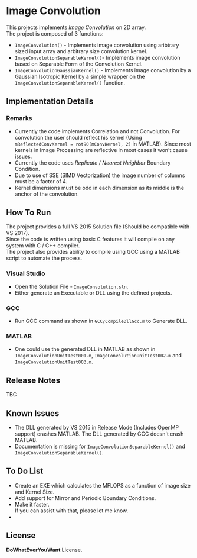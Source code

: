# Image Convolution

This projects implements *Image Convolution* on 2D array.  
The project is composed of 3 functions:

 * `ImageConvolution()` - Implements image convolution using aribtrary sized input array and arbitrary size convolution kernel.
 * `ImageConvolutionSeparableKernel()`- Implements image convolution based on Separable Form of the Convolution Kernel.
 * `ImageConvolutionGaussianKernel()` - Implements image convolution by a Gaussian Isotropic Kernel by a simple wrapper on the `ImageConvolutionSeparableKernel()` function.



## Implementation Details

### Remarks
 * Currently the code implements Correlation and not Convolution. For convolution the user should reflect his kernel (Using `mReflectedConvKernel = rot90(mConvKernel, 2)` in MATLAB). Since most kernels in Image Processing are reflective in most cases it won't cause issues.
 * Currently the code uses *Replicate* / *Nearest Neighbor* Boundary Condition.
 * Due to use of SSE (SIMD Vectorization) the image number of columns must be a factor of 4.
 * Kernel dimensions must be odd in each dimension as its middle is the anchor of the convolution.

## How To Run
The project provides a full VS 2015 Solution file (Should be compatible with VS 2017).  
Since the code is written using basic C features it will compile on any system with C / C++ compiler.  
The project also provides ability to compile using GCC using a MATLAB script to automate the process.

### Visual Studio
 * Open the Solution File - `ImageConvolution.sln`.
 * Either generate an Executable or DLL using the defined projects.

### GCC
 * Run GCC command as shown in `GCC/CompileDllGcc.m` to Generate DLL.

### MATLAB
 * One could use the generated DLL in MATLAB as shown in `ImageConvolutionUnitTest001.m`, `ImageConvolutionUnitTest002.m` and `ImageConvolutionUnitTest003.m`.

## Release Notes
TBC

## Known Issues
 * The DLL generated by VS 2015 in Release Mode (Includes OpenMP support) crashes MATLAB. The DLL generated by GCC doesn't crash MATLAB.
 * Documentation is missing for `ImageConvolutionSeparableKernel()` and `ImageConvolutionSeparableKernel()`.

## To Do List
 * Create an EXE which calculates the MFLOPS as a function of image size and Kernel Size.
 * Add support for Mirror and Periodic Boundary Conditions.
 * Make it faster.    
   If you can assist with that, please let me know.
 * 

## License
**DoWhatEverYouWant** License.
